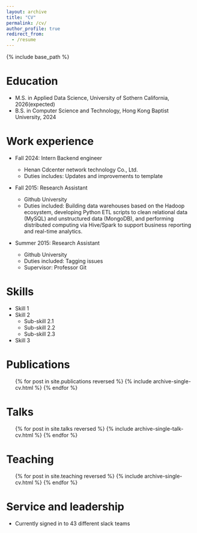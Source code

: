 ```yaml
---
layout: archive
title: "CV"
permalink: /cv/
author_profile: true
redirect_from:
  - /resume
---
```


{% include base_path %}

Education
======
* M.S. in Applied Data Science, University of Sothern California, 2026(expected)
* B.S. in Computer Science and Technology, Hong Kong Baptist University, 2024

Work experience
======
* Fall 2024: Intern Backend engineer
  * Henan Cdcenter network technology Co., Ltd.
  * Duties includes: Updates and improvements to template

* Fall 2015: Research Assistant
  * Github University
  * Duties included: Building data warehouses based on the Hadoop ecosystem, developing Python ETL scripts to clean relational data (MySQL) and unstructured data (MongoDB), and performing distributed computing via Hive/Spark to support business reporting and real-time analytics.

* Summer 2015: Research Assistant
  * Github University
  * Duties included: Tagging issues
  * Supervisor: Professor Git
  
Skills
======
* Skill 1
* Skill 2
  * Sub-skill 2.1
  * Sub-skill 2.2
  * Sub-skill 2.3
* Skill 3

Publications
======
  <ul>{% for post in site.publications reversed %}
    {% include archive-single-cv.html %}
  {% endfor %}</ul>
  
Talks
======
  <ul>{% for post in site.talks reversed %}
    {% include archive-single-talk-cv.html  %}
  {% endfor %}</ul>
  
Teaching
======
  <ul>{% for post in site.teaching reversed %}
    {% include archive-single-cv.html %}
  {% endfor %}</ul>
  
Service and leadership
======
* Currently signed in to 43 different slack teams
